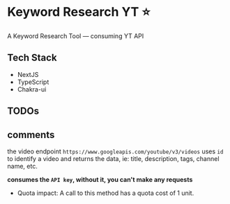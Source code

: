 # Keyword Research YT ⭐

A Keyword Research Tool — consuming YT API

## Tech Stack

- NextJS
- TypeScript
- Chakra-ui

## TODOs

## comments

the video endpoint `https://www.googleapis.com/youtube/v3/videos` uses `id` to identify a video and returns the data, ie: title, description, tags, channel name, etc.

**consumes the `API key`, without it, you can't make any requests**

- Quota impact: A call to this method has a quota cost of 1 unit.

